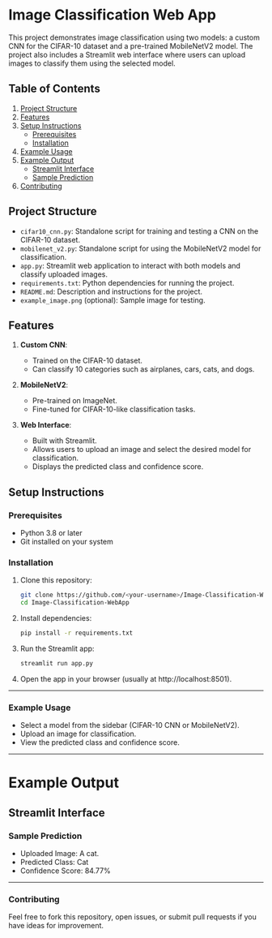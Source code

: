 # Image Classification Web App

This project demonstrates image classification using two models: a custom CNN for the CIFAR-10 dataset and a pre-trained MobileNetV2 model. The project also includes a Streamlit web interface where users can upload images to classify them using the selected model.

## Table of Contents
1. [Project Structure](#project-structure)
2. [Features](#features)
3. [Setup Instructions](#setup-instructions)
    - [Prerequisites](#prerequisites)
    - [Installation](#installation)
4. [Example Usage](#example-usage)
5. [Example Output](#example-output)
    - [Streamlit Interface](#streamlit-interface)
    - [Sample Prediction](#sample-prediction)
6. [Contributing](#contributing)

## Project Structure

- `cifar10_cnn.py`: Standalone script for training and testing a CNN on the CIFAR-10 dataset.
- `mobilenet_v2.py`: Standalone script for using the MobileNetV2 model for classification.
- `app.py`: Streamlit web application to interact with both models and classify uploaded images.
- `requirements.txt`: Python dependencies for running the project.
- `README.md`: Description and instructions for the project.
- `example_image.png` (optional): Sample image for testing.


## Features

1. **Custom CNN**:
   - Trained on the CIFAR-10 dataset.
   - Can classify 10 categories such as airplanes, cars, cats, and dogs.

2. **MobileNetV2**:
   - Pre-trained on ImageNet.
   - Fine-tuned for CIFAR-10-like classification tasks.

3. **Web Interface**:
   - Built with Streamlit.
   - Allows users to upload an image and select the desired model for classification.
   - Displays the predicted class and confidence score.

## Setup Instructions

### Prerequisites
- Python 3.8 or later
- Git installed on your system

### Installation

1. Clone this repository:
   ```bash
   git clone https://github.com/<your-username>/Image-Classification-WebApp.git
   cd Image-Classification-WebApp
2. Install dependencies:
   ```bash
   pip install -r requirements.txt
3. Run the Streamlit app:
   ```bash
   streamlit run app.py
4. Open the app in your browser (usually at http://localhost:8501).
---
### Example Usage
- Select a model from the sidebar (CIFAR-10 CNN or MobileNetV2).
- Upload an image for classification.
- View the predicted class and confidence score.
---

# Example Output
## Streamlit Interface
### Sample Prediction

- Uploaded Image: A cat.
- Predicted Class: Cat
- Confidence Score: 84.77%
---
### Contributing
Feel free to fork this repository, open issues, or submit pull requests if you have ideas for improvement.

